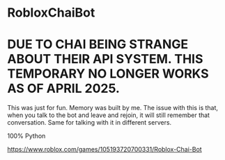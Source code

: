 # RobloxChaiBot

# DUE TO CHAI BEING STRANGE ABOUT THEIR API SYSTEM. THIS TEMPORARY NO LONGER WORKS AS OF APRIL 2025.

This was just for fun. Memory was built by me. The issue with this is that, when you talk to the bot and leave and rejoin, it will still remember that conversation. Same for talking with it in different servers.

100% Python

https://www.roblox.com/games/105193720700331/Roblox-Chai-Bot
